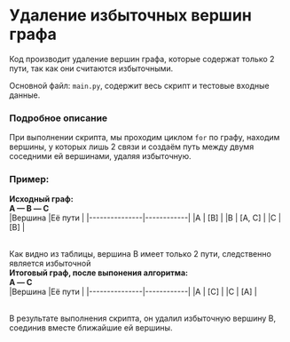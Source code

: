 # Удаление избыточных вершин графа
Код производит удаление вершин графа, которые содержат только 2 пути, так как они считаются избыточными.<br>

Основной файл: `main.py`, содержит весь скрипт и тестовые входные данные.
### Подробное описание
При выполнении скрипта, мы проходим циклом `for` по графу, находим вершины, у которых лишь 2 связи и создаём путь между двумя соседними ей вершинами, удаляя избыточную.
### Пример:
**Исходный граф:** <br>
**A — B — С**<br>
|Вершина        |Её пути     |
|---------------|------------|
|A              | [B]        |
|B              | [A, C]     |
|C              | [B]        |

<br>Как видно из таблицы, вершина B имеет только 2 пути, следственно является избыточной<br>
**Итоговый граф, после выпонения алгоритма:**<br>
**A — С**<br>
|Вершина        |Её пути     |
|---------------|------------|
|A              | [C]        |
|C              | [A]        |

<br>В результате выполнения скрипта, он удалил избыточную вершину B, соединив вместе ближайшие ей вершины.
